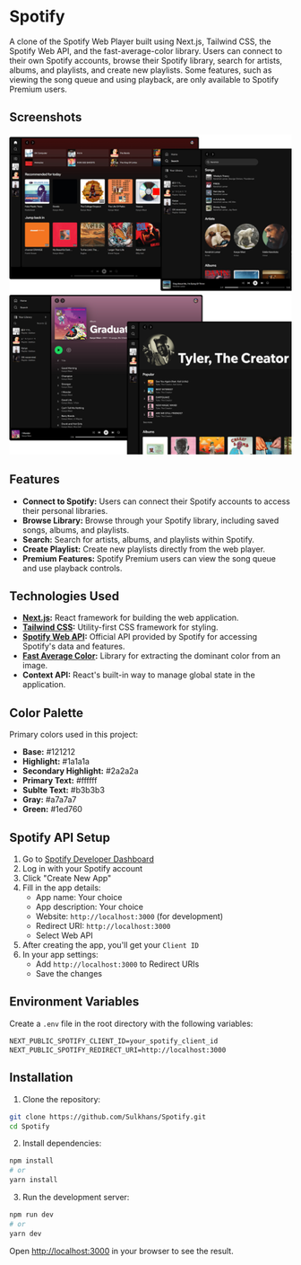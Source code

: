 # Spotify

A clone of the Spotify Web Player built using Next.js, Tailwind CSS, the Spotify Web API, and the fast-average-color library. Users can connect to their own Spotify accounts, browse their Spotify library, search for artists, albums, and playlists, and create new playlists. Some features, such as viewing the song queue and using playback, are only available to Spotify Premium users.

## Screenshots

![Preview](./previews/1.png)
![Preview](./previews/2.png)

## Features

- **Connect to Spotify:** Users can connect their Spotify accounts to access their personal libraries.
- **Browse Library:** Browse through your Spotify library, including saved songs, albums, and playlists.
- **Search:** Search for artists, albums, and playlists within Spotify.
- **Create Playlist:** Create new playlists directly from the web player.
- **Premium Features:** Spotify Premium users can view the song queue and use playback controls.

## Technologies Used

- **[Next.js](https://nextjs.org/):** React framework for building the web application.
- **[Tailwind CSS](https://tailwindcss.com/):** Utility-first CSS framework for styling.
- **[Spotify Web API](https://developer.spotify.com/documentation/web-api/):** Official API provided by Spotify for accessing Spotify's data and features.
- **[Fast Average Color](https://github.com/fast-average-color/fast-average-color):** Library for extracting the dominant color from an image.
- **Context API:** React's built-in way to manage global state in the application.

## Color Palette

Primary colors used in this project:

- **Base:** #121212
- **Highlight:** #1a1a1a
- **Secondary Highlight:** #2a2a2a
- **Primary Text:** #ffffff
- **Sublte Text:** #b3b3b3
- **Gray:** #a7a7a7
- **Green:** #1ed760

## Spotify API Setup

1. Go to [Spotify Developer Dashboard](https://developer.spotify.com/dashboard)
2. Log in with your Spotify account
3. Click "Create New App"
4. Fill in the app details:
   - App name: Your choice
   - App description: Your choice
   - Website: `http://localhost:3000` (for development)
   - Redirect URI: `http://localhost:3000`
   - Select Web API
5. After creating the app, you'll get your `Client ID`
6. In your app settings:
   - Add `http://localhost:3000` to Redirect URIs
   - Save the changes

## Environment Variables

Create a `.env` file in the root directory with the following variables:

```env
NEXT_PUBLIC_SPOTIFY_CLIENT_ID=your_spotify_client_id
NEXT_PUBLIC_SPOTIFY_REDIRECT_URI=http://localhost:3000
```

## Installation

1. Clone the repository:

```bash
git clone https://github.com/Sulkhans/Spotify.git
cd Spotify
```

2. Install dependencies:

```bash
npm install
# or
yarn install
```

3. Run the development server:

```bash
npm run dev
# or
yarn dev
```

Open [http://localhost:3000](http://localhost:3000) in your browser to see the result.
